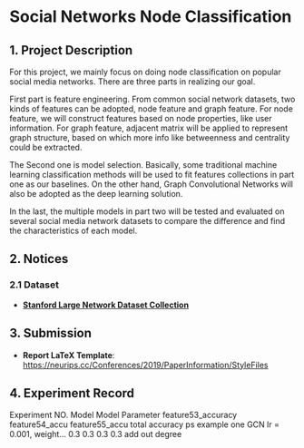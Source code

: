# **Social Networks Node Classification**

## 1. Project Description

For this project, we mainly focus on doing node classification on popular social media networks. There are three parts in realizing our goal.

First part is feature engineering. From common social network datasets, two kinds of features can be adopted, node feature and graph feature. For node feature, we will construct features based on node properties, like user 	information. For graph feature, adjacent matrix will be applied to represent graph structure, based on which more info like betweenness and centrality could be extracted.

The Second one is model selection. Basically, some traditional machine learning classification methods will be used to fit features collections in part one as our baselines. On the other hand, Graph Convolutional Networks will also be adopted as the deep learning solution.

In the last, the multiple models in part two will be tested and evaluated on several social media network datasets to compare the difference and find the characteristics of each model.

## 2. Notices

### 2.1 Dataset

* [**Stanford Large Network Dataset Collection**](https://snap.stanford.edu/data/)

## 3. Submission

* **Report LaTeX Template**: https://neurips.cc/Conferences/2019/PaperInformation/StyleFiles

## 4. Experiment Record

Experiment NO.   Model         Model Parameter       feature53_accuracy   feature54_accu   feature55_accu  total accuracy        ps
example one      GCN       lr = 0.001, weight...           0.3                  0.3             0.3            0.3          add out degree
